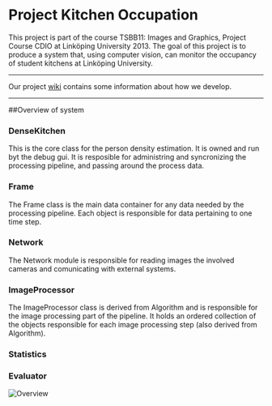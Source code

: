 Project Kitchen Occupation 
==========================

This project is part of the course TSBB11: Images and Graphics, Project Course CDIO at Linköping University 2013. The goal of this project is to produce a system that, using computer vision, can monitor the occupancy of student kitchens at Linköping University.

***

Our project [wiki](https://github.com/GroupDenseKitchen/project/wiki) contains some information about how we develop. 

***
##Overview of system


### DenseKitchen
This is the core class for the person density estimation. It is owned and run byt the debug gui. It is resposible for administring and syncronizing the processing pipeline, and passing around the process data. 

### Frame
The Frame class is the main data container for any data needed by the processing pipeline. Each object is responsible for data pertaining to one time step.

### Network
The Network module is responsible for reading images the involved cameras and comunicating with external systems.

### ImageProcessor
The ImageProcessor class is derived from Algorithm and is responsible for the image processing part of the pipeline. It holds an ordered collection of the objects responsible for each image processing step (also derived from Algorithm).

### Statistics

### Evaluator

![Overview](https://doc-0s-8o-docs.googleusercontent.com/docs/securesc/5btq9f7huc8bqtncm8qh0s5eefd7hgmg/eoaigplsae5m486ulbr76qr2ok2d7b6h/1383652800000/06151035857182574422/06151035857182574422/0B53Hlj6c__71RjhrMzktdG1aWm8?h=12494863305412751534&e=view)
